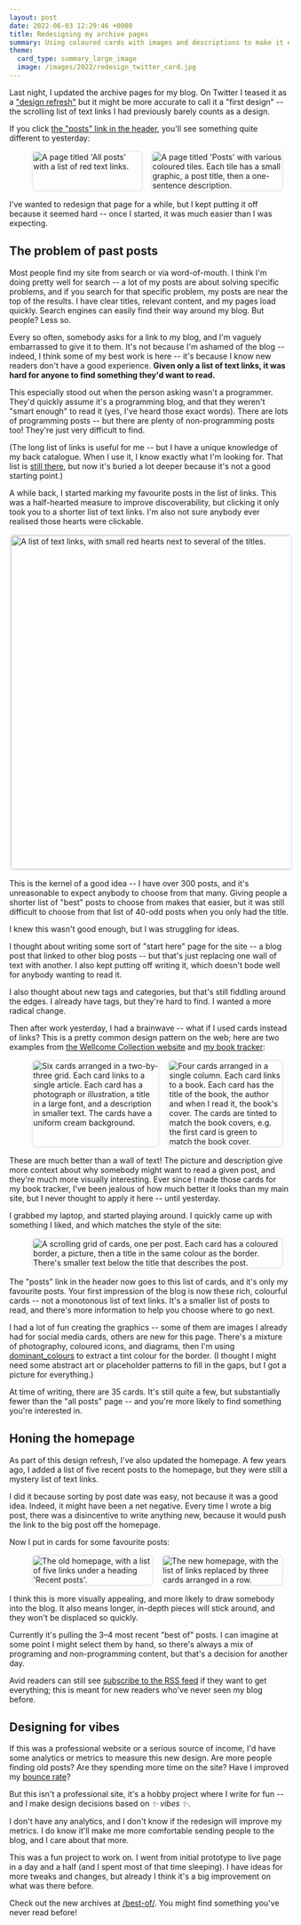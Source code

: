 ```yaml
---
layout: post
date: 2022-06-03 12:29:46 +0000
title: Redesigning my archive pages
summary: Using coloured cards with images and descriptions to make it easier to find posts in my back catalogue.
theme:
  card_type: summary_large_image
  image: /images/2022/redesign_twitter_card.jpg
---
```


Last night, I updated the archive pages for my blog.
On Twitter I teased it as a ["design refresh"][tease] but it might be more accurate to call it a "first design" -- the scrolling list of text links I had previously barely counts as a design.

[tease]: https://twitter.com/alexwlchan/status/1532029536258465795

If you click [the "posts" link in the header](/best-of/), you'll see something quite different to yesterday:

<style>
  img {
    border: 3px solid #f0f0f0;
    border-radius: 8px;
  }

  figure {
    width: 90%;
  }

  figure.two_up {
    display: grid;
    grid-template-columns: auto auto;
    grid-gap: 1em;
  }

  @media screen and (max-width: 600px) {
    figure {
      width: 100%;
    }
  }

  @media screen and (max-width: 450px) {
    figure.two_up {
      grid-template-columns: auto;
    }
  }
</style>

<figure class="two_up">
  <img src="/images/2022/all_posts_old.jpg" alt="A page titled 'All posts' with a list of red text links.">
  <img src="/images/2022/all_posts_new.jpg" alt="A page titled 'Posts' with various coloured tiles. Each tile has a small graphic, a post title, then a one-sentence description.">
</figure>

I've wanted to redesign that page for a while, but I kept putting it off because it seemed hard -- once I started, it was much easier than I was expecting.



## The problem of past posts

Most people find my site from search or via word-of-mouth.
I think I'm doing pretty well for search -- a lot of my posts are about solving specific problems, and if you search for that specific problem, my posts are near the top of the results.
I have clear titles, relevant content, and my pages load quickly.
Search engines can easily find their way around my blog.
But people?
Less so.

Every so often, somebody asks for a link to my blog, and I'm vaguely embarrassed to give it to them.
It's not because I'm ashamed of the blog -- indeed, I think some of my best work is here -- it's because I know new readers don't have a good experience.
**Given only a list of text links, it was hard for anyone to find something they'd want to read.**

This especially stood out when the person asking wasn't a programmer.
They'd quickly assume it's a programming blog, and that they weren't "smart enough" to read it (yes, I've heard those exact words).
There are lots of programming posts -- but there are plenty of non-programming posts too!
They're just very difficult to find.

(The long list of links is useful for me -- but I have a unique knowledge of my back catalogue.
When I use it, I know exactly what I'm looking for.
That list is [still there](/all-posts/), but now it's buried a lot deeper because it's not a good starting point.)

A while back, I started marking my favourite posts in the list of links.
This was a half-hearted measure to improve discoverability, but clicking it only took you to a shorter list of text links.
I'm also not sure anybody ever realised those hearts were clickable.

<img src="/images/2022/hearted_posts.png" style="width: 600px;" alt="A list of text links, with small red hearts next to several of the titles.">

This is the kernel of a good idea -- I have over 300 posts, and it's unreasonable to expect anybody to choose from that many.
Giving people a shorter list of "best" posts to choose from makes that easier, but it was still difficult to choose from that list of 40-odd posts when you only had the title.

I knew this wasn't good enough, but I was struggling for ideas.

I thought about writing some sort of "start here" page for the site -- a blog post that linked to other blog posts -- but that's just replacing one wall of text with another.
I also kept putting off writing it, which doesn't bode well for anybody wanting to read it.

I also thought about new tags and categories, but that's still fiddling around the edges.
I already have tags, but they're hard to find.
I wanted a more radical change.

Then after work yesterday, I had a brainwave -- what if I used cards instead of links?
This is a pretty common design pattern on the web; here are two examples from [the Wellcome Collection website][stories] and [my book tracker][books]:

[stories]: https://wellcomecollection.org/stories/
[books]: https://books.alexwlchan.net/

<figure class="two_up">
  <img src="/images/2022/wellcome_collection_cards.jpg" alt="Six cards arranged in a two-by-three grid. Each card links to a single article. Each card has a photograph or illustration, a title in a large font, and a description in smaller text. The cards have a uniform cream background.">
  <img src="/images/2022/books_cards.jpg" alt="Four cards arranged in a single column. Each card links to a book. Each card has the title of the book, the author and when I read it, the book's cover. The cards are tinted to match the book covers, e.g. the first card is green to match the book cover.">
</figure>

These are much better than a wall of text!
The picture and description give more context about why somebody might want to read a given post, and they're much more visually interesting.
Ever since I made those cards for my book tracker, I've been jealous of how much better it looks than my main site, but I never thought to apply it here -- until yesterday.

I grabbed my laptop, and started playing around.
I quickly came up with something I liked, and which matches the style of the site:

<figure>
  <img src="/images/2022/alexwlchan_cards.jpg" alt="A scrolling grid of cards, one per post. Each card has a coloured border, a picture, then a title in the same colour as the border. There's smaller text below the title that describes the post.">
</figure>

The "posts" link in the header now goes to this list of cards, and it's only my favourite posts.
Your first impression of the blog is now these rich, colourful cards -- not a monotonous list of text links.
It's a smaller list of posts to read, and there's more information to help you choose where to go next.

I had a lot of fun creating the graphics -- some of them are images I already had for social media cards, others are new for this page.
There's a mixture of photography, coloured icons, and diagrams, then I'm using [dominant_colours] to extract a tint colour for the border.
(I thought I might need some abstract art or placeholder patterns to fill in the gaps, but I got a picture for everything.)

<!-- The cards are laid out using [CSS Grid][grid], which I learnt while writing [a previous blog post][layout]. -->

At time of writing, there are 35 cards.
It's still quite a few, but substantially fewer than the "all posts" page -- and you're more likely to find something you're interested in.

[dominant_colours]: https://github.com/alexwlchan/dominant_colours
[grid]: https://developer.mozilla.org/en-US/docs/Web/CSS/CSS_Grid_Layout
[layout]: /2022/04/supposedly-simple-image-layout/



## Honing the homepage

As part of this design refresh, I've also updated the homepage.
A few years ago, I added a list of five recent posts to the homepage, but they were still a mystery list of text links.

I did it because sorting by post date was easy, not because it was a good idea.
Indeed, it might have been a net negative.
Every time I wrote a big post, there was a disincentive to write anything new, because it would push the link to the big post off the homepage.

Now I put in cards for some favourite posts:

<figure class="two_up">
  <img src="/images/2022/homepage_old.jpg" alt="The old homepage, with a list of five links under a heading 'Recent posts'.">
  <img src="/images/2022/homepage_new.jpg" alt="The new homepage, with the list of links replaced by three cards arranged in a row.">
</figure>

I think this is more visually appealing, and more likely to draw somebody into the blog.
It also means longer, in-depth pieces will stick around, and they won't be displaced so quickly.

Currently it's pulling the 3–4 most recent "best of" posts.
I can imagine at some point I might select them by hand, so there's always a  mix of programing and non-programming content, but that's a decision for another day.

Avid readers can still see [subscribe to the RSS feed](/atom.xml) if they want to get everything; this is meant for new readers who've never seen my blog before.



## Designing for vibes

If this was a professional website or a serious source of income, I'd have some analytics or metrics to measure this new design.
Are more people finding old posts?
Are they spending more time on the site?
Have I improved my [bounce rate]?

But this isn't a professional site, it's a hobby project where I write for fun -- and I make design decisions based on *✨&nbsp;vibes&nbsp;✨*.

I don't have any analytics, and I don't know if the redesign will improve my metrics.
I do know it'll make me more comfortable sending people to the blog, and I care about that more.

This was a fun project to work on.
I went from initial prototype to live page in a day and a half (and I spent most of that time sleeping).
I have ideas for more tweaks and changes, but already I think it's a big improvement on what was there before.

Check out the new archives at [/best-of/](/best-of/).
You might find something you've never read before!

[bounce rate]: https://en.wikipedia.org/wiki/Bounce_rate
